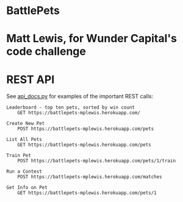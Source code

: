 # BattlePets

# Matt Lewis, for Wunder Capital's code challenge

# REST API

See [api_docs.py](api_docs.py) for examples of the important REST calls:

```
Leaderboard - top ten pets, sorted by win count
    GET https://battlepets-mplewis.herokuapp.com/

Create New Pet
    POST https://battlepets-mplewis.herokuapp.com/pets

List All Pets
    GET https://battlepets-mplewis.herokuapp.com/pets

Train Pet
    POST https://battlepets-mplewis.herokuapp.com/pets/1/train

Run a Contest
    POST https://battlepets-mplewis.herokuapp.com/matches

Get Info on Pet
    GET https://battlepets-mplewis.herokuapp.com/pets/1
```
